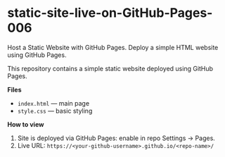 # static-site-live-on-GitHub-Pages-006
Host a Static Website with GitHub Pages. Deploy a simple HTML website using GitHub Pages.


This repository contains a simple static website deployed using GitHub Pages.

**Files**
- `index.html` — main page
- `style.css` — basic styling

**How to view**
1. Site is deployed via GitHub Pages: enable in repo Settings → Pages.
2. Live URL: `https://<your-github-username>.github.io/<repo-name>/`


